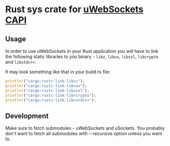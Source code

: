 # Rust sys crate for [uWebSockets CAPI](https://github.com/uNetworking/uWebSockets)

## Usage

In order to use uWebSockets in your Rust application you will have to link the following static libraries to you
binary - `libz`, `libuv`, `libssl`, `libcrypto` and `libstdc++`.

It may look something like that in your build.rs file:

```rust
println!("cargo:rustc-link-lib=z");
println!("cargo:rustc-link-lib=uv");
println!("cargo:rustc-link-lib=ssl");
println!("cargo:rustc-link-lib=crypto");
println!("cargo:rustc-link-lib=stdc++");
```

## Development
Make sure to fetch submodules - uWebSockets and uSockets. You probably don't want to fetch all submodules with --recursive option unless you want to. 
